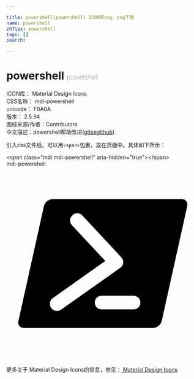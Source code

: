 ```yaml
---

title: powershell(powershell) ICON转svg、png下载
name: powershell
zhTips: powershell
tags: []
search: 

---
```


# powershell  <small style="font-size: 60%;font-weight: 100">powershell</small>


<div class="detail-page">
<p>
<span>
ICON库：
<span class="badge-secondary badge">Material Design Icons</span> 
</span>
<br/>
<span>
CSS名称：
<span class="badge-secondary badge">mdi-powershell</span> 
</span>
<br/>
<span>
unicode：
<span class="badge-secondary badge">F0A0A</span> 
<copy-btn content='F0A0A' btn-title=""></copy-btn>
<copy-btn :content='String.fromCodePoint(parseInt("F0A0A", 16))' btn-title="复制U"></copy-btn>
</span>
<br/>
<span>
版本：
<span class="badge-secondary badge">2.5.94</span> 
</span>
<br/>
<span>图标来源/作者：<span class="badge-light badge">Contributors</span></span> 
<br/>
<span class="zh-detail">中文描述：<span class="badge-primary badge">powershell</span><span class="help-link"><span>帮助改进</span>(<a href="https://gitee.com/liuwave/icon-helper/edit/master/json/material/powershell.json" target="_blank" rel="noopener noreferrer">gitee</a><a href="https://github.com/liuwave/icon-helper/edit/master/json/material/powershell.json" target="_blank" rel="noopener noreferrer">github</a></span>)</span><br/>
</p>
</div>
<div class="alert alert-dark">
  <i class="mdi mdi-powershell mdi-48px"></i>
  <i class="mdi mdi-powershell mdi-36px"></i>
  <i class="mdi mdi-powershell mdi-24px"></i>
  <i class="mdi mdi-powershell mdi-18px"></i>
</div>
<div>
  <p>引入css文件后，可以用<code>&lt;span&gt;</code>包裹，放在页面中。具体如下所示：    
  </p>
  <div class="alert alert-primary" style="font-size: 14px">
    &lt;span class="mdi mdi-powershell" aria-hidden="true"&gt;&lt;/span&gt;
    <copy-btn content='<span class="mdi mdi-powershell" aria-hidden="true"></span>'></copy-btn>
  </div>
  <div class="alert alert-secondary">
    <i class="mdi mdi-powershell"
    style="font-size: 24px"
    aria-hidden="true"></i> mdi-powershell
    <copy-btn content="mdi-powershell" btn-title="复制图标名称"></copy-btn>
  </div>
</div>
<div id="svg" class="svg-wrap">
<svg xmlns="http://www.w3.org/2000/svg" viewBox="0 0 24 24"><path d="M21.83,4C22.32,4 22.63,4.4 22.5,4.89L19.34,19.11C19.23,19.6 18.75,20 18.26,20H2.17C1.68,20 1.37,19.6 1.5,19.11L4.66,4.89C4.77,4.4 5.25,4 5.74,4H21.83M15.83,16H11.83C11.37,16 11,16.38 11,16.84C11,17.31 11.37,17.69 11.83,17.69H15.83C16.3,17.69 16.68,17.31 16.68,16.84C16.68,16.38 16.3,16 15.83,16M5.78,16.28C5.38,16.56 5.29,17.11 5.57,17.5C5.85,17.92 6.41,18 6.81,17.73C14.16,12.56 14.21,12.5 14.26,12.47C14.44,12.31 14.53,12.09 14.54,11.87C14.55,11.67 14.5,11.5 14.38,11.31L9.46,6.03C9.13,5.67 8.57,5.65 8.21,6C7.85,6.32 7.83,6.88 8.16,7.24L12.31,11.68L5.78,16.28Z" /></svg>
</div>
<detail full-name='mdi-powershell'></detail>
    
<div><p>更多关于 Material Design Icons的信息，参见：<a target="_blank" href="https://iconhelper.cn/material.html"> Material Design Icons</a>
</p></div>
